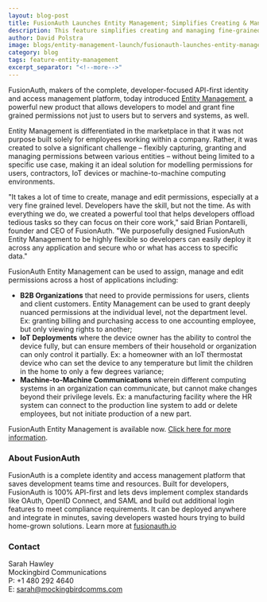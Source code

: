 ```yaml
---
layout: blog-post
title: FusionAuth Launches Entity Management; Simplifies Creating & Managing Fine-Grained Permissions Across All Applications
description: This feature simplifies creating and managing fine-grained permissions across all applications, is simple to use and integrate, and lets developers focus on core work.
author: David Polstra
image: blogs/entity-management-launch/fusionauth-launches-entity-managemen-applications-header-image.png
category: blog
tags: feature-entity-management
excerpt_separator: "<!--more-->"
---
```


FusionAuth, makers of the complete, developer-focused API-first identity and access management platform, today introduced [Entity Management](/docs/v1/tech/core-concepts/entity-management/), a powerful new product that allows developers to model and grant fine grained permissions not just to users but to servers and systems, as well. 

<!--more-->

Entity Management is differentiated in the marketplace in that it was not purpose built solely for employees working within a company. Rather, it was created to solve a significant challenge – flexibly capturing, granting and managing permissions between various entities – without being limited to a specific use case, making it an ideal solution for modelling permissions for users, contractors, IoT devices or machine-to-machine computing environments.

"It takes a lot of time to create, manage and edit permissions, especially at a very fine grained level. Developers have the skill, but not the time. As with everything we do, we created a powerful tool that helps developers offload tedious tasks so they can focus on their core work," said Brian Pontarelli, founder and CEO of FusionAuth. "We purposefully designed FusionAuth Entity Management to be highly flexible so developers can easily deploy it across any application and secure who or what has access to specific data."

FusionAuth Entity Management can be used to assign, manage and edit permissions across a host of applications including:

* **B2B Organizations** that need to provide permissions for users, clients and client customers. Entity Management can be used to grant deeply nuanced permissions at the individual level, not the department level. Ex: granting billing and purchasing access to one accounting employee, but only viewing rights to another;
* **IoT Deployments** where the device owner has the ability to control the device fully, but can ensure members of their household or organization can only control it partially. Ex: a homeowner with an IoT thermostat device who can set the device to any temperature but limit the children in the home to only a few degrees variance;
* **Machine-to-Machine Communications** wherein different computing systems in an organization can communicate, but cannot make changes beyond their privilege levels. Ex: a manufacturing facility where the HR system can connect to the production line system to add or delete employees, but not initiate production of a new part.

FusionAuth Entity Management is available now. [Click here for more information](/docs/v1/tech/core-concepts/entity-management/).

### About FusionAuth

FusionAuth is a complete identity and access management platform that saves development teams time and resources. Built for developers, FusionAuth is 100% API-first and lets devs implement complex standards like OAuth, OpenID Connect, and SAML and build out additional login features to meet compliance requirements. It can be deployed anywhere and integrate in minutes, saving developers wasted hours trying to build home-grown solutions. Learn more at [fusionauth.io](/) 

### Contact

Sarah Hawley  
Mockingbird Communications  
P: +1 480 292 4640  
E: sarah@mockingbirdcomms.com


